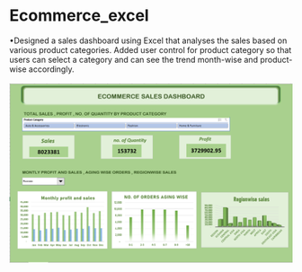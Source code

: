 # Ecommerce_excel
•Designed a sales dashboard using Excel that analyses the sales based on various product categories. Added user control for product category so that users can select a category and can see the trend month-wise and product-wise accordingly.<br/>
<br/>
<img src="ecommerce_excel.png">
